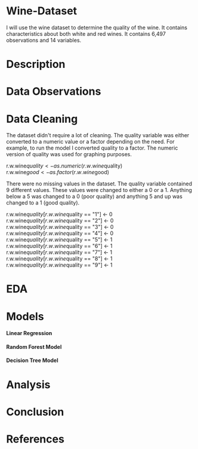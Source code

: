# Wine-Dataset
I will use the wine dataset to determine the quality of the wine.  It contains characteristics about both white and red wines.  It contains 6,497 observations and 14 variables.  
# Description



# Data Observations


# Data Cleaning
The dataset didn't require a lot of cleaning. The quality variable was either converted to a numeric value or a factor depending on the need.  For example, to run the model I converted quality to a factor.  The numeric version of quality was used for graphing purposes.

r.w.wine$quality <- as.numeric(r.w.wine$quality)                                                                                         
r.w.wine$good <- as.factor(r.w.wine$good)

There were no missing values in the dataset.  The quality variable contained 9 different values.  These values were changed to either a 0 or a 1.  Anything below a 5 was changed to a 0 (poor quality) and anything 5 and up was changed to a 1 (good quality).

r.w.wine$quality[r.w.wine$quality == "1"] <- 0                                                                                           
r.w.wine$quality[r.w.wine$quality == "2"] <- 0                                                                                           
r.w.wine$quality[r.w.wine$quality == "3"] <- 0                                                                                           
r.w.wine$quality[r.w.wine$quality == "4"] <- 0                                                                                           
r.w.wine$quality[r.w.wine$quality == "5"] <- 1                                                                                           
r.w.wine$quality[r.w.wine$quality == "6"] <- 1                                                                                           
r.w.wine$quality[r.w.wine$quality == "7"] <- 1                                                                                           
r.w.wine$quality[r.w.wine$quality == "8"] <- 1                                                                                           
r.w.wine$quality[r.w.wine$quality == "9"] <- 1                                                                                           

# EDA


# Models



#### Linear Regression




#### Random Forest Model




#### Decision Tree Model



# Analysis


# Conclusion



# References
